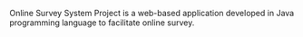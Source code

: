 Online Survey System Project is a web-based application developed in Java programming language to facilitate online survey.
